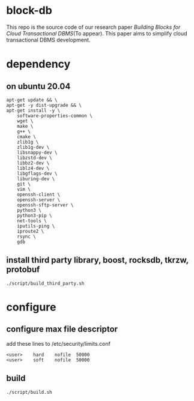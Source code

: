 # block-db

This repo is the source code of our research paper *Building Blocks for Cloud Transactional DBMS*(To appear).
This paper aims to simplify cloud transactional DBMS development.


# dependency

## on ubuntu 20.04

    apt-get update && \
    apt-get -y dist-upgrade && \
    apt-get install -y \
        software-properties-common \
        wget \
        make \
        g++ \
        cmake \
        zlib1g \
        zlib1g-dev \
        libsnappy-dev \
        libzstd-dev \
        libbz2-dev \
        liblz4-dev \
        libgflags-dev \
        liburing-dev \
        git \
        vim \
        openssh-client \
        openssh-server \
        openssh-sftp-server \
        python3 \
        python3-pip \
        net-tools \
        iputils-ping \
        iproute2 \
        rsync \
        gdb


## install third party library, boost, rocksdb, tkrzw, protobuf
    ./script/build_third_party.sh

# configure

## configure max file descriptor

add these lines to /etc/security/limits.conf

```
<user>    hard    nofile  50000
<user>    soft    nofile  50000

```

## build

    ./script/build.sh